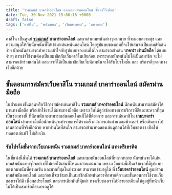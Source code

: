 ```yaml
---
title: 'รวมเกมส์ บาคาร่าออนไลน์ และเกมพนันออนไลน์ ชั้นนำไว้เพียบ'
date: Tue, 30 Nov 2021 15:06:18 +0000
draft: false
tags: ['คาสิโน', 'พนันบอล', 'เว็บแทงบอล', 'แทงบอล']
---
```


คาสิโน เป็นศูนย์ **[รวมเกมส์](/archives/) บาคาร่าออนไลน์** และเหล่าเกมพนันต่างๆมากมาย ที่จะมอบความสุข และความสนุกให้กับนักพนันที่ได้เข้ามาเล่นพนันออนไลน์ โดยรูปแบบของเกมที่จะให้เล่นจะเป็นเกมส์ที่เล่นง่าย นักพนันสามารถทำความเข้าใจกับรูปแบบของเกมได้ไว สามารถเข้าเล่น **บาคาร่า ผ่านมือถือ** ได้แบบง่ายๆ การเข้าใช้งานต้องเป็นสมาชิกกับเว็บคาสิโนเสียก่อน เพราะหากนักพนันไม่ได้เป็นสมาชิก จะไม่สามารถเข้าร่วมเล่นได้ และการที่ได้เป็นสมาชิกกับเว็บนักพนันจะได้รับโปรโมชั่น และ บริการดีๆจากทางเว็บอีกด้วย

**ขั้นตอนการสมัครเว็บคาสิโน รวมเกมส์ บาคาร่าออนไลน์ สมัครผ่านมือถือ**
---------------------------------------------------------------------

ในส่วนของขั้นตอนหรือวิธีการสมัครเล่นคาสิโน **รวมเกมส์ บาคาร่าออนไลน์** นักพนันสามารถสมัครได้ผ่านทางมือถือ หรือเข้าใช้งานได้ผ่านทางมือถือ เพราะเว็บได้ดูว่าช่องทางการบริการที่ดีและสะดวกที่สุดเป็นช่องทางนี้ ที่นักพนันจะสามารถเล่นตอนไหนก็ได้ที่ต้องการ และการเล่นคาสิโน **เกมบาคาร่าออนไลน์** ผ่านทางมือถือนักพนันจะทำรายการได้รวดเร็วกว่าการเล่นผ่านคอมพิวเตอร์ หรือเดินทางไปเล่นสถานที่จริงอีกด้วย หากท่านใดที่สนใจ สามารถเข้ามาทดลองเล่นดูก่อนได้ที่เว็บของเรา เปิดให้ทดลองเล่นฟรี ไม่เสียเงิน

### **รับโปรโมชั่นจากเว็บเกมพนัน รวมเกมส์ บาคาร่าออนไลน์ แทงฟรีเครดิต**

ในที่แห่งนี้นั้นได้ **รวมเกมส์ บาคาร่าออนไลน์** และเกมพนันออนไลน์ที่หลากหลาย นักพนันจะได้เล่นเกมส์พนันแบบจุใจอย่างที่ไม่เคยได้เล่นที่ไหนมาก่อนแน่นอน เพราะเว็บแห่งนี้เป็นเจ้าแรกที่มีรูปแบบของเกมพนันที่ครบครัน และมากที่สุดในประเทศ สามารถเข้ามาดูได้ ที่ **เว็บบาคาร่าออนไลน์** ศูนย์รวมเกมส์พนันออนไลน์ และก่อนที่จะเข้ามาเป็นสมาชิกนักพนันควรศึกษากติกาและขั้นตอนการใช้งานเว็บของเราให้ดี เพื่อผลประโยชน์ และการเดิมพันที่คุ้มค่า ทางเว็บของเราได้มีรายละเอียดให้ดูอยู่ที่หน้าเว็บ ไม่ได้เป็นสมาชิกก็สามารถดูได้